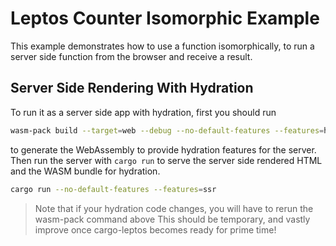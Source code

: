 # Leptos Counter Isomorphic Example

This example demonstrates how to use a function isomorphically, to run a server side function from the browser and receive a result.

## Server Side Rendering With Hydration

To run it as a server side app with hydration, first you should run

```bash
wasm-pack build --target=web --debug --no-default-features --features=hydrate
```

to generate the WebAssembly to provide hydration features for the server.
Then run the server with `cargo run` to serve the server side rendered HTML and the WASM bundle for hydration.

```bash
cargo run --no-default-features --features=ssr
```

> Note that if your hydration code changes, you will have to rerun the wasm-pack command above
> This should be temporary, and vastly improve once cargo-leptos becomes ready for prime time!
